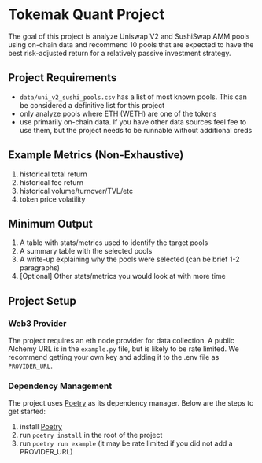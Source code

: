 # Tokemak Quant Project

The goal of this project is analyze Uniswap V2 and SushiSwap AMM pools using on-chain data and recommend 10 pools that are expected to have the best risk-adjusted return for a relatively passive investment strategy.

## Project Requirements

- `data/uni_v2_sushi_pools.csv` has a list of most known pools. This can be considered a definitive list for this project
- only analyze pools where ETH (WETH) are one of the tokens
- use primarily on-chain data. If you have other data sources feel fee to use them, but the project needs to be runnable without additional creds

## Example Metrics (Non-Exhaustive)

1. historical total return
2. historical fee return
3. historical volume/turnover/TVL/etc
4. token price volatility

## Minimum Output

1. A table with stats/metrics used to identify the target pools
2. A summary table with the selected pools
3. A write-up explaining why the pools were selected (can be brief 1-2 paragraphs)
4. [Optional] Other stats/metrics you would look at with more time

## Project Setup

### Web3 Provider

The project requires an eth node provider for data collection. A public Alchemy URL is in the `example.py` file, but is likely to be rate limited. We recommend getting your own key and adding it to the .env file as `PROVIDER_URL`.

### Dependency Management

The project uses [Poetry](https://python-poetry.org/) as its dependency manager. Below are the steps to get started:

1. install [Poetry](https://python-poetry.org/docs/#installation)
2. run `poetry install` in the root of the project
3. run `poetry run example` (it may be rate limited if you did not add a PROVIDER_URL)
